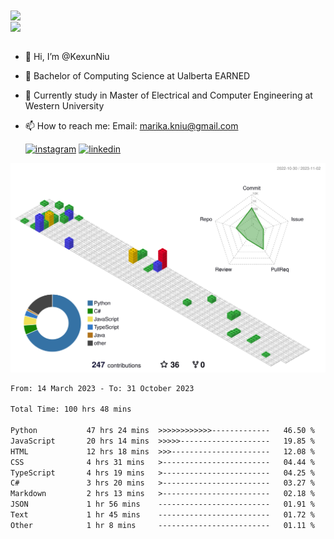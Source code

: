 <a href="https://github.com/anuraghazra/github-readme-stats">
  <img align="center" src="https://github-readme-stats.vercel.app/api?username=KexunNiu&show_icons=true" />
</a>
</br>
<a href="https://github.com/anuraghazra/github-readme-stats">
  <img align="center" src="https://github-readme-stats.vercel.app/api/top-langs/?username=KexunNiu" />
</a>

</br>
</br>

- 👋 Hi, I’m @KexunNiu
- 👀 Bachelor of Computing Science at Ualberta EARNED
- 🌱 Currently study in Master of Electrical and Computer Engineering at Western University
- 📫 How to reach me: Email: marika.kniu@gmail.com
  
  [![instagram](https://github.com/shikhar1020jais1/Git-Social/blob/master/Icons/Instagram1.png (Instagram))][1] [![linkedin](https://github.com/shikhar1020jais1/Git-Social/blob/master/Icons/LinkedIn1.png (LinkedIn))][2]

<!-- To Link your profile to the media buttons -->

[1]: https://www.instagram.com/barryn719_
[2]: https://www.linkedin.com/in/kexun-niu



![](./profile-3d-contrib/profile-gitblock.svg)

<!--START_SECTION:waka-->

```txt
From: 14 March 2023 - To: 31 October 2023

Total Time: 100 hrs 48 mins

Python           47 hrs 24 mins  >>>>>>>>>>>>-------------   46.50 %
JavaScript       20 hrs 14 mins  >>>>>--------------------   19.85 %
HTML             12 hrs 18 mins  >>>----------------------   12.08 %
CSS              4 hrs 31 mins   >------------------------   04.44 %
TypeScript       4 hrs 19 mins   >------------------------   04.25 %
C#               3 hrs 20 mins   >------------------------   03.27 %
Markdown         2 hrs 13 mins   >------------------------   02.18 %
JSON             1 hr 56 mins    -------------------------   01.91 %
Text             1 hr 45 mins    -------------------------   01.72 %
Other            1 hr 8 mins     -------------------------   01.11 %
```

<!--END_SECTION:waka-->

